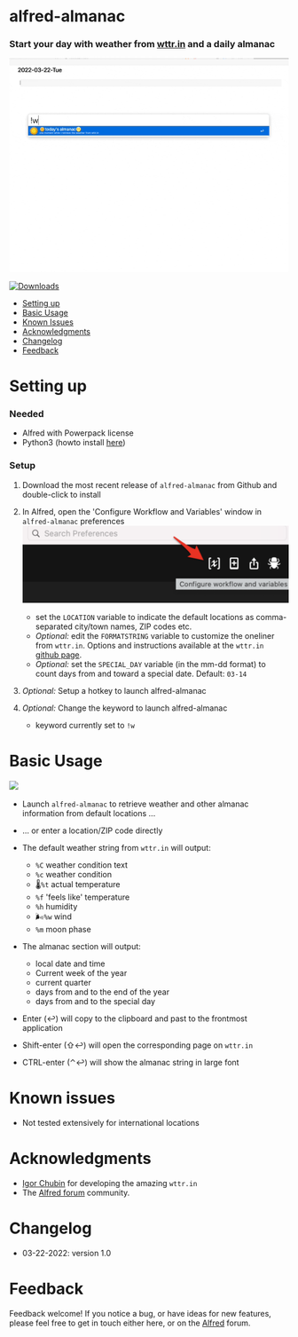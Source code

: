 # alfred-almanac 

### Start your day with weather from [wttr.in](http://wttr.in/) and a daily almanac


![](images/alfred-almanac.gif)

<a href="https://github.com/giovannicoppola/alfred-almanac/releases/latest/">
<img alt="Downloads"
src="https://img.shields.io/github/downloads/giovannicoppola/alfred-almanac/total?color=purple&label=Downloads"><br/>
</a>


<!-- MarkdownTOC autolink="true" bracket="round" depth="3" autoanchor="true" -->

- [Setting up](#setting-up)
- [Basic Usage](#usage)
- [Known Issues](#known-issues)
- [Acknowledgments](#acknowledgments)
- [Changelog](#changelog)
- [Feedback](#feedback)

<!-- /MarkdownTOC -->


<a name="setting-up"></a>
# Setting up

### Needed

- Alfred with Powerpack license
- Python3 (howto install [here](https://www.freecodecamp.org/news/python-version-on-mac-update/))

### Setup
  
1. Download the most recent release of `alfred-almanac` from Github and double-click to install
2. In Alfred, open the 'Configure Workflow and Variables' window in `alfred-almanac` preferences
	<img src='images/alfred_prefs.png' width="500">
			
	- set the `LOCATION` variable to indicate the default locations as comma-separated city/town names, ZIP codes etc. 
	- _Optional:_ edit the `FORMATSTRING` variable to customize the oneliner from `wttr.in`. Options and instructions available at the `wttr.in` [github page](https://github.com/chubin/wttr.in#one-line-output). 
	- _Optional:_ set the `SPECIAL_DAY` variable (in the mm-dd format) to count days from and toward a special date. Default: `03-14` 
	
3. _Optional:_ Setup a hotkey to launch alfred-almanac
4. _Optional:_ Change the keyword to launch alfred-almanac
	- keyword currently set to `!w`



<a name="usage"></a>
# Basic Usage 
![](images/complice-almanac.png)

- Launch `alfred-almanac` to retrieve weather and other almanac information from default locations ... 
- ... or enter a location/ZIP code directly

- The default weather string from `wttr.in` will output:
	- `%C` weather condition text
	- `%c` weather condition 
	- 🌡️`%t` actual temperature
	- `%f`  'feels like' temperature
	- `%h` humidity
	- 🌬️`%w` wind
	- `%m` moon phase

- The almanac section will output:
	- local date and time
	- Current week of the year
	- current quarter
	- days from and to the end of the year
	- days from and to the special day

- Enter (↩️) will copy to the clipboard and past to the frontmost application
- Shift-enter (⇧↩️) will open the corresponding page on `wttr.in` 
- CTRL-enter (⌃↩️) will show the almanac string in large font


<a name="known-issues"></a>
# Known issues 
- Not tested extensively for international locations

<a name="acknowledgments"></a>
# Acknowledgments
- [Igor Chubin](https://twitter.com/igor_chubin) for developing the amazing `wttr.in`
- The [Alfred forum](https://www.alfredforum.com) community. 

<a name="changelog"></a>
# Changelog

- 03-22-2022: version 1.0

<a name="feedback"></a>
# Feedback

Feedback welcome! If you notice a bug, or have ideas for new features, please feel free to get in touch either here, or on the [Alfred](https://www.alfredforum.com) forum. 

